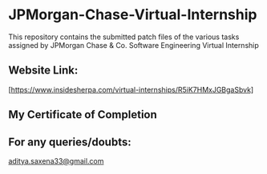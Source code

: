 # JPMorgan-Chase-Virtual-Internship

This repository contains the submitted patch files of the various tasks assigned by JPMorgan Chase &amp; Co. Software Engineering Virtual Internship

## Website Link:

[https://www.insidesherpa.com/virtual-internships/R5iK7HMxJGBgaSbvk]

## My Certificate of Completion 


## For any queries/doubts:

aditya.saxena33@gmail.com
